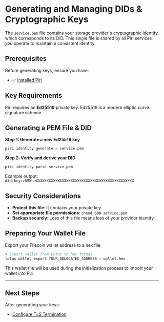 # Generating and Managing DIDs & Cryptographic Keys

The `service.pem` file contains your storage provider's cryptographic identity, which corresponds to its DID. This single file is shared by all Piri services _you_ operate to maintain a consistent identity.

## Prerequisites

Before generating keys, ensure you have:
- ✅ [Installed Piri](./installation.md)

## Key Requirements

Piri requires an **Ed25519** private key. Ed25519 is a modern elliptic curve signature scheme.

## Generating a PEM File & DID

**Step 1: Generate a new Ed25519 key**

```bash
piri identity generate > service.pem
```

**Step 2: Verify and derive your DID**

```bash
piri identity parse service.pem
```

Example output: `did:key:z6MkhaXXXXXXXXXXXXXXXXXXXXXXXXXXXXXXXXXXXXXXXXXXXXX`

## Security Considerations

- **Protect this file**: It contains your private key
- **Set appropriate file permissions**: `chmod 600 service.pem`
- **Backup securely**: Loss of this file means loss of your provider identity

## Preparing Your Wallet File

Export your Filecoin wallet address to a hex file:

```bash
# Export wallet from Lotus to hex format
lotus wallet export YOUR_DELEGATED_ADDRESS > wallet.hex
```

This wallet file will be used during the initialization process to import your wallet into Piri.

---

## Next Steps

After generating your keys:
- [Configure TLS Termination](./tls-termination.md)